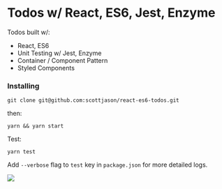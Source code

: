 
# Todos w/ React, ES6, Jest, Enzyme

Todos built w/:
 - React, ES6
 - Unit Testing w/ Jest, Enzyme
 - Container / Component Pattern
 - Styled Components


### Installing


```
git clone git@github.com:scottjason/react-es6-todos.git
```
then:

```
yarn && yarn start
```

Test:
```
yarn test 
```
Add `--verbose` flag to `test` key in `package.json` for more detailed logs.



![
](https://s3-us-west-1.amazonaws.com/sj-portfolio/todos-react-es6.png)

